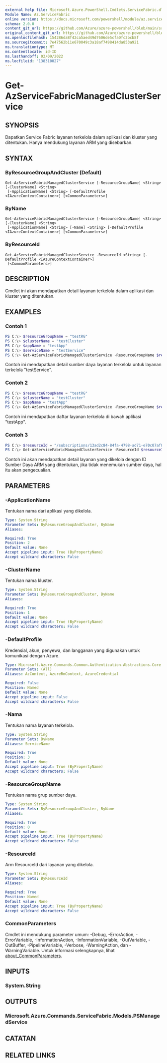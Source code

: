 ```yaml
---
external help file: Microsoft.Azure.PowerShell.Cmdlets.ServiceFabric.dll-Help.xml
Module Name: Az.ServiceFabric
online version: https://docs.microsoft.com/powershell/module/az.servicefabric/get-azservicefabricmanagedclusterservice
schema: 2.0.0
content_git_url: https://github.com/Azure/azure-powershell/blob/main/src/ServiceFabric/ServiceFabric/help/Get-AzServiceFabricManagedClusterService.md
original_content_git_url: https://github.com/Azure/azure-powershell/blob/main/src/ServiceFabric/ServiceFabric/help/Get-AzServiceFabricManagedClusterService.md
ms.openlocfilehash: 154286da8f42ca5aed49d7606de5cfa0fc2bcb8f
ms.sourcegitcommit: 7e47562b11e670049c3a18af7498414da853a921
ms.translationtype: MT
ms.contentlocale: id-ID
ms.lasthandoff: 02/09/2022
ms.locfileid: "138310027"
---
```

# Get-AzServiceFabricManagedClusterService

## SYNOPSIS
Dapatkan Service Fabric layanan terkelola dalam aplikasi dan kluster yang ditentukan. Hanya mendukung layanan ARM yang disebarkan.

## SYNTAX

### ByResourceGroupAndCluster (Default)
```
Get-AzServiceFabricManagedClusterService [-ResourceGroupName] <String> [-ClusterName] <String>
 [-ApplicationName] <String> [-DefaultProfile <IAzureContextContainer>] [<CommonParameters>]
```

### ByName
```
Get-AzServiceFabricManagedClusterService [-ResourceGroupName] <String> [-ClusterName] <String>
 [-ApplicationName] <String> [-Name] <String> [-DefaultProfile <IAzureContextContainer>] [<CommonParameters>]
```

### ByResourceId
```
Get-AzServiceFabricManagedClusterService -ResourceId <String> [-DefaultProfile <IAzureContextContainer>]
 [<CommonParameters>]
```

## DESCRIPTION
Cmdlet ini akan mendapatkan detail layanan terkelola dalam aplikasi dan kluster yang ditentukan.

## EXAMPLES

### Contoh 1
```powershell
PS C:\> $resourceGroupName = "testRG"
PS C:\> $clusterName = "testCluster"
PS C:\> $appName = "testApp"
PS C:\> $serviceName = "testService"
PS C:\> Get-AzServiceFabricManagedClusterService -ResourceGroupName $resourceGroupName -ClusterName $clusterName -ApplicationName $appName -Name $serviceName
```

Contoh ini mendapatkan detail sumber daya layanan terkelola untuk layanan terkelola "testService".

### Contoh 2
```powershell
PS C:\> $resourceGroupName = "testRG"
PS C:\> $clusterName = "testCluster"
PS C:\> $appName = "testApp"
PS C:\> Get-AzServiceFabricManagedClusterService -ResourceGroupName $resourceGroupName -ClusterName $clusterName -ApplicationName $appName
```

Contoh ini mendapatkan daftar layanan terkelola di bawah aplikasi "testApp".

### Contoh 3
```powershell
PS C:\> $resourceId = "/subscriptions/13ad2c84-84fa-4798-ad71-e70c07af873f/resourcegroups/testRG/providers/Microsoft.ServiceFabric/managedClusters/testCluster/applications/testApp/services/testService"
PS C:\> Get-AzServiceFabricManagedClusterService -ResourceId $resourceId
```

Contoh ini akan mendapatkan detail layanan yang dikelola dengan ID Sumber Daya ARM yang ditentukan, jika tidak menemukan sumber daya, hal itu akan pengecualian.

## PARAMETERS

### -ApplicationName
Tentukan nama dari aplikasi yang dikelola.

```yaml
Type: System.String
Parameter Sets: ByResourceGroupAndCluster, ByName
Aliases:

Required: True
Position: 2
Default value: None
Accept pipeline input: True (ByPropertyName)
Accept wildcard characters: False
```

### -ClusterName
Tentukan nama kluster.

```yaml
Type: System.String
Parameter Sets: ByResourceGroupAndCluster, ByName
Aliases:

Required: True
Position: 1
Default value: None
Accept pipeline input: True (ByPropertyName)
Accept wildcard characters: False
```

### -DefaultProfile
Kredensial, akun, penyewa, dan langganan yang digunakan untuk komunikasi dengan Azure.

```yaml
Type: Microsoft.Azure.Commands.Common.Authentication.Abstractions.Core.IAzureContextContainer
Parameter Sets: (All)
Aliases: AzContext, AzureRmContext, AzureCredential

Required: False
Position: Named
Default value: None
Accept pipeline input: False
Accept wildcard characters: False
```

### -Nama
Tentukan nama layanan terkelola.

```yaml
Type: System.String
Parameter Sets: ByName
Aliases: ServiceName

Required: True
Position: 3
Default value: None
Accept pipeline input: True (ByPropertyName)
Accept wildcard characters: False
```

### -ResourceGroupName
Tentukan nama grup sumber daya.

```yaml
Type: System.String
Parameter Sets: ByResourceGroupAndCluster, ByName
Aliases:

Required: True
Position: 0
Default value: None
Accept pipeline input: True (ByPropertyName)
Accept wildcard characters: False
```

### -ResourceId
Arm ResourceId dari layanan yang dikelola.

```yaml
Type: System.String
Parameter Sets: ByResourceId
Aliases:

Required: True
Position: Named
Default value: None
Accept pipeline input: True (ByPropertyName)
Accept wildcard characters: False
```

### CommonParameters
Cmdlet ini mendukung parameter umum: -Debug, -ErrorAction, -ErrorVariable, -InformationAction, -InformationVariable, -OutVariable, -OutBuffer, -PipelineVariable, -Verbose, -WarningAction, dan -WarningVariable. Untuk informasi selengkapnya, lihat [about_CommonParameters](http://go.microsoft.com/fwlink/?LinkID=113216).

## INPUTS

### System.String

## OUTPUTS

### Microsoft.Azure.Commands.ServiceFabric.Models.PSManagedService

## CATATAN

## RELATED LINKS
